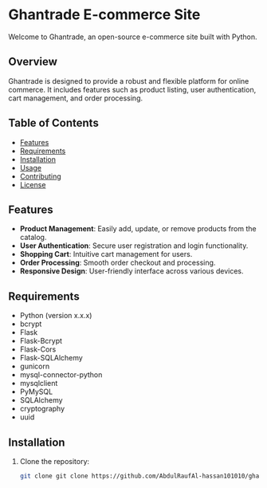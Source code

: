 ﻿# Ghantrade E-commerce Site

Welcome to Ghantrade, an open-source e-commerce site built with Python.

## Overview

Ghantrade is designed to provide a robust and flexible platform for online commerce. It includes features such as product listing, user authentication, cart management, and order processing.

## Table of Contents

- [Features](#features)
- [Requirements](#requirements)
- [Installation](#installation)
- [Usage](#usage)
- [Contributing](#contributing)
- [License](#license)

## Features

- **Product Management**: Easily add, update, or remove products from the catalog.
- **User Authentication**: Secure user registration and login functionality.
- **Shopping Cart**: Intuitive cart management for users.
- **Order Processing**: Smooth order checkout and processing.
- **Responsive Design**: User-friendly interface across various devices.

## Requirements

- Python (version x.x.x)
- bcrypt
- Flask
- Flask-Bcrypt
- Flask-Cors
- Flask-SQLAlchemy
- gunicorn
- mysql-connector-python
- mysqlclient
- PyMySQL
- SQLAlchemy
- cryptography
- uuid


## Installation

1. Clone the repository:

   ```bash
   git clone git clone https://github.com/AbdulRaufAl-hassan101010/ghantrade.git
